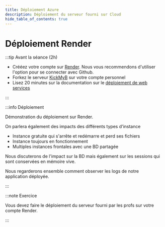 ```yaml
---
title: Déploiement Azure
description: Déploiement du serveur fourni sur Cloud
hide_table_of_contents: true
---
```


# Déploiement Render

<Row>

<Column> 

:::tip Avant la séance (2h)

- Crééez votre compte sur [Render](https://render.com/). Nous vous recommendons d'utiliser l'option pour se connecter avec Github.
- Forkez le serveur [KickMyB](https://docs.github.com/fr/get-started/quickstart/fork-a-repo) sur votre compte personnel
- Lisez 20 minutes sur la documentation sur le [déploiement de web services](https://render.com/docs/web-services#deploying-from-a-git-repository) 

:::

</Column>

<Column>

:::info Déploiement

Démonstration du déploiement sur Render.

On parlera également des impacts des différents types d'instance

- Instance gratuite qui s'arrête et redémarre et perd ses fichiers
- Instance toujours en fonctionnement
- Multiples instances frontales avec une BD partagée

Nous discuterons de l'impact sur la BD mais également sur les sessions qui sont conservées en mémoire vive.

Nous regarderons ensemble comment observer les logs de notre application déployée.

:::

</Column>

</Row>

:::note Exercice

Vous devez faire le déploiement du serveur fourni par les profs sur votre compte Render.

:::
